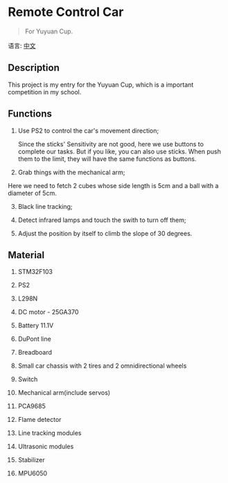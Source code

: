 Remote Control Car
===
>For Yuyuan Cup.

语言: [中文](https://github.com/yuukidach/Remote-Control-Car/blob/master/README.md)

## Description

This project is my entry for the Yuyuan Cup, which is a important competition in my school.    

## Functions
1. Use PS2 to control the car's movement direction;
	
	Since the sticks' Sensitivity are not good, here we use buttons to complete our tasks. But if you like, you can also use sticks. When push them to the limit, they will have the same functions as buttons.

2. Grab things with the mechanical arm;
  
  Here we need to fetch 2 cubes whose side length is 5cm and a ball with a diameter of 5cm.

3. Black line tracking;

4. Detect infrared lamps and touch the swith to turn off them;

5. Adjust the position by itself to climb the slope of 30 degrees.

## Material
1. STM32F103 

2. PS2

3. L298N

4. DC motor - 25GA370

5. Battery 11.1V

6. DuPont line

7. Breadboard

8. Small car chassis with 2 tires and 2 omnidirectional wheels

9. Switch

10. Mechanical arm(include servos)

11. PCA9685

12. Flame detector

13. Line tracking modules

14. Ultrasonic modules

15. Stabilizer

16. MPU6050
